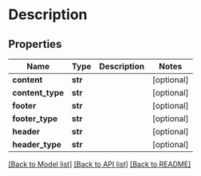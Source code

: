 # Description

## Properties
Name | Type | Description | Notes
------------ | ------------- | ------------- | -------------
**content** | **str** |  | [optional] 
**content_type** | **str** |  | [optional] 
**footer** | **str** |  | [optional] 
**footer_type** | **str** |  | [optional] 
**header** | **str** |  | [optional] 
**header_type** | **str** |  | [optional] 

[[Back to Model list]](../README.md#documentation-for-models) [[Back to API list]](../README.md#documentation-for-api-endpoints) [[Back to README]](../README.md)

